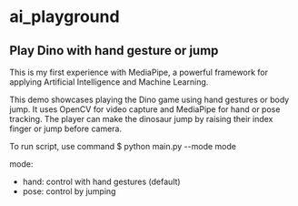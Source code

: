 # ai_playground

## Play Dino with hand gesture or jump

This is my first experience with MediaPipe, a powerful framework for applying Artificial Intelligence and Machine Learning.

This demo showcases playing the Dino game using hand gestures or body jump. It uses OpenCV for video capture and MediaPipe for hand or pose tracking. The player can make the dinosaur jump by raising their index finger or jump before camera.

To run script, use command $ python main.py --mode mode

mode:
- hand: control with hand gestures (default)
- pose: control by jumping
